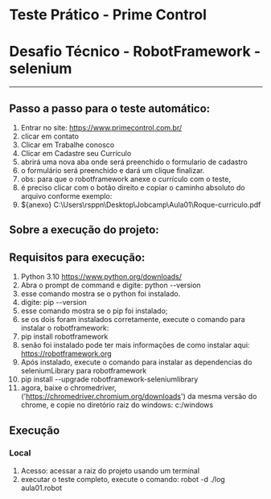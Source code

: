 # Teste Prático - Prime Control

# Desafio Técnico - RobotFramework -selenium


------------

## Passo a passo para o teste automático:
1. Entrar no site:  https://www.primecontrol.com.br/
2. clicar em  contato
3. Clicar em Trabalhe conosco
4. Clicar em Cadastre seu Currículo
6. abrirá uma nova aba onde será preenchido o formulario de cadastro
7. o formulário será preenchido e dará um clique finalizar.
8. obs: para que o robotframework anexe o currículo com o teste,
9. é preciso clicar com o botão direito e copiar o caminho absoluto do arquivo conforme exemplo:
11. ${anexo}           C:\\Users\\rsppn\\Desktop\\Jobcamp\\Aula01\\Roque-curriculo.pdf

## Sobre a execução do projeto: 

## Requisitos para execução:
1. Python 3.10  https://www.python.org/downloads/
2. Abra o prompt de command e digite: python --version
3. esse comando mostra se o python foi instalado.
4. digite: pip --version
5. esse comando mostra se o pip foi instalado;
6. se os dois foram instalados corretamente, execute o comando para instalar o robotframework:
7. pip install robotframework
8. senão foi instalado pode ter mais informações de como instalar aqui: https://robotframework.org
9. Após instalado, execute o comando para instalar as dependencias do seleniumLibrary para robotframework
10. pip install --upgrade robotframework-seleniumlibrary
11. agora, baixe o chromedriver, ('https://chromedriver.chromium.org/downloads') da mesma versão do chrome, e copie no diretório raiz do windows: c:/windows



## Execução
### Local
1. Acesso: acessar a raiz do projeto usando um terminal
2. executar o teste completo, execute o comando: robot -d ./log aula01.robot
